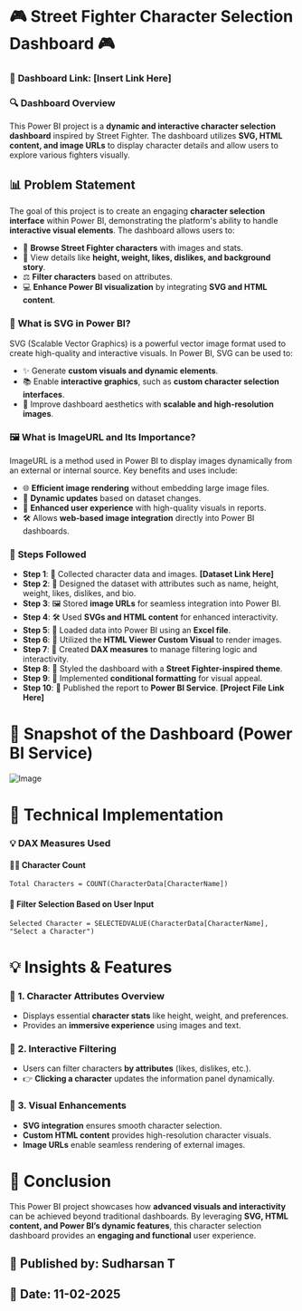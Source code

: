 # 🎮 **Street Fighter Character Selection Dashboard** 🎮

### 🔗 **Dashboard Link**: [Insert Link Here]

### 🔍 **Dashboard Overview**
This Power BI project is a **dynamic and interactive character selection dashboard** inspired by Street Fighter. The dashboard utilizes **SVG, HTML content, and image URLs** to display character details and allow users to explore various fighters visually.

## 📊 **Problem Statement**
The goal of this project is to create an engaging **character selection interface** within Power BI, demonstrating the platform's ability to handle **interactive visual elements**. The dashboard allows users to:

- 🔄 **Browse Street Fighter characters** with images and stats.
- 🌟 View details like **height, weight, likes, dislikes, and background story**.
- ⚖️ **Filter characters** based on attributes.
- 💻 **Enhance Power BI visualization** by integrating **SVG and HTML content**.

### 🎨 **What is SVG in Power BI?**
SVG (Scalable Vector Graphics) is a powerful vector image format used to create high-quality and interactive visuals. In Power BI, SVG can be used to:
- ✨ Generate **custom visuals and dynamic elements**.
- 📚 Enable **interactive graphics**, such as **custom character selection interfaces**.
- 🎉 Improve dashboard aesthetics with **scalable and high-resolution images**.

### 🖼️ **What is ImageURL and Its Importance?**
ImageURL is a method used in Power BI to display images dynamically from an external or internal source. Key benefits and uses include:
- 🌐 **Efficient image rendering** without embedding large image files.
- 🔄 **Dynamic updates** based on dataset changes.
- 🌟 **Enhanced user experience** with high-quality visuals in reports.
- 🛠️ Allows **web-based image integration** directly into Power BI dashboards.

### 🔢 **Steps Followed**

- **Step 1**: 📖 Collected character data and images. **[Dataset Link Here]**
- **Step 2**: 🌄 Designed the dataset with attributes such as name, height, weight, likes, dislikes, and bio.
- **Step 3**: 🖼️ Stored **image URLs** for seamless integration into Power BI.
- **Step 4**: 🛠️ Used **SVGs and HTML content** for enhanced interactivity.
- **Step 5**: 💾 Loaded data into Power BI using an **Excel file**.
- **Step 6**: 📱 Utilized the **HTML Viewer Custom Visual** to render images.
- **Step 7**: 🧪 Created **DAX measures** to manage filtering logic and interactivity.
- **Step 8**: 💎 Styled the dashboard with a **Street Fighter-inspired theme**.
- **Step 9**: 🎨 Implemented **conditional formatting** for visual appeal.
- **Step 10**: 📰 Published the report to **Power BI Service**. **[Project File Link Here]**

# 🎥 **Snapshot of the Dashboard (Power BI Service)**

![Image](https://github.com/user-attachments/assets/sample-image.png)

# 🎨 **Technical Implementation**

### 💡 **DAX Measures Used**

#### 👨‍💻 **Character Count**
```DAX
Total Characters = COUNT(CharacterData[CharacterName])
```

#### 🔄 **Filter Selection Based on User Input**
```DAX
Selected Character = SELECTEDVALUE(CharacterData[CharacterName], "Select a Character")
```

# 💡 **Insights & Features**

### 💪 **1. Character Attributes Overview**
- Displays essential **character stats** like height, weight, and preferences.
- Provides an **immersive experience** using images and text.

### 🔮 **2. Interactive Filtering**
- Users can filter characters **by attributes** (likes, dislikes, etc.).
- 👉 **Clicking a character** updates the information panel dynamically.

### 🎉 **3. Visual Enhancements**
- **SVG integration** ensures smooth character selection.
- **Custom HTML content** provides high-resolution character visuals.
- **Image URLs** enable seamless rendering of external images.

# 🚀 **Conclusion**
This Power BI project showcases how **advanced visuals and interactivity** can be achieved beyond traditional dashboards. By leveraging **SVG, HTML content, and Power BI’s dynamic features**, this character selection dashboard provides an **engaging and functional** user experience.

## 👤 **Published by**: Sudharsan T

## 📅 **Date**: 11-02-2025

